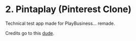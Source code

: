 # 2. Pintaplay (Pinterest Clone)

Technical test app made for PlayBusiness... remade.

Credits go to this [dude](https://youtu.be/abcnfFS_DS8).
